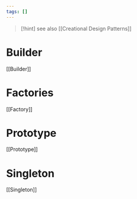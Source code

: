 ```yaml
---
tags: []
---
```


>[!hint] see also [[Creational Design Patterns]]

# Builder
[[Builder]]
# Factories
[[Factory]]
# Prototype
[[Prototype]]
# Singleton
[[Singleton]]